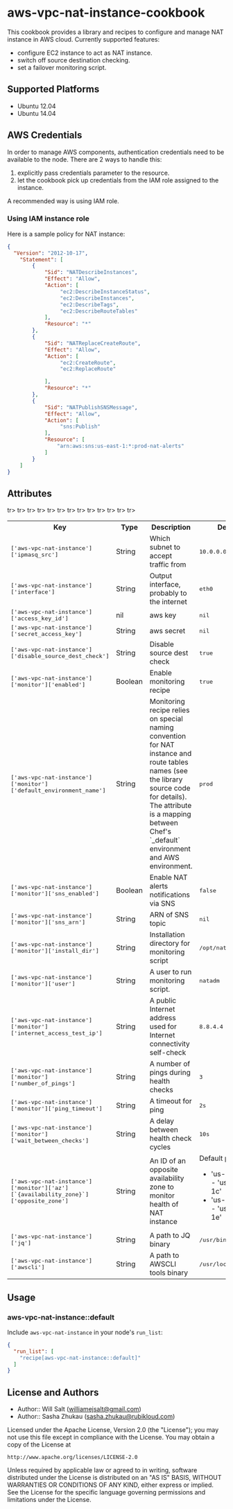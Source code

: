 # aws-vpc-nat-instance-cookbook

This cookbook provides a library and recipes to configure and manage NAT instance in AWS cloud.
Currently supported features:
- configure EC2 instance to act as NAT instance.
- switch off source destination checking. 
- set a failover monitoring script.

## Supported Platforms

- Ubuntu 12.04
- Ubuntu 14.04

## AWS Credentials
In order to manage AWS components, authentication credentials need to be available to the node.
There are 2 ways to handle this:

1. explicitly pass credentials parameter to the resource.
2. let the cookbook pick up credentials from the IAM role assigned to the instance.

A recommended way is using IAM role.

### Using IAM instance role
Here is a sample policy for NAT instance:
```json
{
  "Version": "2012-10-17",
    "Statement": [
        {
            "Sid": "NATDescribeInstances",
            "Effect": "Allow",
            "Action": [
                 "ec2:DescribeInstanceStatus",
                 "ec2:DescribeInstances",
                 "ec2:DescribeTags",
                 "ec2:DescribeRouteTables"
            ],
            "Resource": "*"
        },
        {
            "Sid": "NATReplaceCreateRoute",
            "Effect": "Allow",
            "Action": [
                 "ec2:CreateRoute",
                 "ec2:ReplaceRoute"

            ],
            "Resource": "*"
        },
        {
            "Sid": "NATPublishSNSMessage",
            "Effect": "Allow",
            "Action": [
                 "sns:Publish"
            ],
            "Resource": [
                "arn:aws:sns:us-east-1:*:prod-nat-alerts"
            ]
        }
    ]
}
```


## Attributes



<table>
  <tr>
    <th>Key</th>
    <th>Type</th>
    <th>Description</th>
    <th>Default</th>
  </tr>
  <tr>
    <td><tt>['aws-vpc-nat-instance']['ipmasq_src']</tt></td>
    <td>String</td>
    <td>Which subnet to accept traffic from</td>
    <td><tt>10.0.0.0/16</tt></td>
  </tr>
  <tr>
    <td><tt>['aws-vpc-nat-instance']['interface']</tt></td>
    <td>String</td>
    <td>Output interface, probably to the internet</td>
    <td><tt>eth0</tt></td>
  </tr>  
  <tr>
    <td><tt>['aws-vpc-nat-instance']['access_key_id']</tt></td>
    <td>nil</td>
    <td>aws key</td>
    <td><tt>nil</tt></td>
  </tr>
  <tr>
    <td><tt>['aws-vpc-nat-instance']['secret_access_key']</tt></td>
    <td>String</td>
    <td>aws secret</td>
    <td><tt>nil</tt></td>
  </tr>
  <tr>
    <td><tt>['aws-vpc-nat-instance']['disable_source_dest_check']</tt></td>
    <td>String</td>
    <td>Disable source dest check</td>
    <td><tt>true</tt></td>
  </tr>
  tr>
    <td><tt>['aws-vpc-nat-instance']['monitor']['enabled']</tt></td>
    <td>Boolean</td>
    <td>Enable monitoring recipe</td>
    <td><tt>true</tt></td>
  </tr>
  tr>
    <td><tt>['aws-vpc-nat-instance']['monitor']['default_environment_name']</tt></td>
    <td>String</td>
    <td>Monitoring recipe relies on special naming convention for NAT instance and route tables names (see the 
    library source code for details).  The attribute is a mapping between Chef's `_default` environment and AWS
    environment.</td>
    <td><tt>prod</tt></td>
  </tr>
  tr>
    <td><tt>['aws-vpc-nat-instance']['monitor']['sns_enabled']</tt></td>
    <td>Boolean</td>
    <td>Enable NAT alerts notifications via SNS</td>
    <td><tt>false</tt></td>
  </tr>
  tr>
    <td><tt>['aws-vpc-nat-instance']['monitor']['sns_arn']</tt></td>
    <td>String</td>
    <td>ARN of SNS topic</td>
    <td><tt>nil</tt></td>
  </tr>
  tr>
    <td><tt>['aws-vpc-nat-instance']['monitor']['install_dir']</tt></td>
    <td>String</td>
    <td>Installation directory for monitoring script</td>
    <td><tt>/opt/nat_monitor</tt></td>
  </tr>
  tr>
    <td><tt>['aws-vpc-nat-instance']['monitor']['user']</tt></td>
    <td>String</td>
    <td>A user to run monitoring script. </td>
    <td><tt>natadm</tt></td>
  </tr>
  tr>
    <td><tt>['aws-vpc-nat-instance']['monitor']['internet_access_test_ip']</tt></td>
    <td>String</td>
    <td>A public Internet address used for Internet connectivity self-check</td>
    <td><tt>8.8.4.4</tt></td>
  </tr>
  tr>
    <td><tt>['aws-vpc-nat-instance']['monitor']['number_of_pings']</tt></td>
    <td>String</td>
    <td>A number of pings during health checks</td>
    <td><tt>3</tt></td>
  </tr>
  tr>
    <td><tt>['aws-vpc-nat-instance']['monitor']['ping_timeout']</tt></td>
    <td>String</td>
    <td>A timeout for ping</td>
    <td><tt>2s</tt></td>
  </tr>
  tr>
    <td><tt>['aws-vpc-nat-instance']['monitor']['wait_between_checks']</tt></td>
    <td>String</td>
    <td>A delay between health check cycles</td>
    <td><tt>10s</tt></td>
  </tr>
  tr>
    <td><tt>['aws-vpc-nat-instance']['monitor']['az'][`{availability_zone}`]['opposite_zone']</tt></td>
    <td>String</td>
    <td>An ID of an opposite availability zone to monitor health of NAT instance</td>
    <td>Default pairs are:
        <ul>
        <li>'us-east-1b' - 'us-east-1c'</li>
        <li>'us-east-1d' - 'us-east-1e'</li>
        </ul>
    </td>
  </tr>
  tr>
    <td><tt>['aws-vpc-nat-instance']['jq']</tt></td>
    <td>String</td>
    <td>A path to JQ binary</td>
    <td><tt>/usr/bin/jq</tt></td>
  </tr>
  tr>
    <td><tt>['aws-vpc-nat-instance']['awscli']</tt></td>
    <td>String</td>
    <td>A path to AWSCLI tools binary</td>
    <td><tt>/usr/local/bin/aws</tt></td>
  </tr>
</table>

## Usage

### aws-vpc-nat-instance::default

Include `aws-vpc-nat-instance` in your node's `run_list`:

```json
{
  "run_list": [
    "recipe[aws-vpc-nat-instance::default]"
  ]
}
```

## License and Authors

* Author:: Will Salt (<williamejsalt@gmail.com>)
* Author:: Sasha Zhukau (<sasha.zhukau@rubikloud.com>)

Licensed under the Apache License, Version 2.0 (the "License");
you may not use this file except in compliance with the License.
You may obtain a copy of the License at

    http://www.apache.org/licenses/LICENSE-2.0

Unless required by applicable law or agreed to in writing, software
distributed under the License is distributed on an "AS IS" BASIS,
WITHOUT WARRANTIES OR CONDITIONS OF ANY KIND, either express or implied.
See the License for the specific language governing permissions and
limitations under the License.
